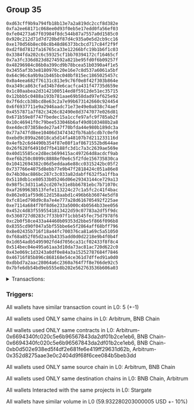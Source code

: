 ## Group 35

```0xf70e36b6873588dfb3859d7a69a290f05fa943cf
0xd63cff9b9a794fb18b13e7a2a819dc2ccf8d382e
0xfa2ee68171c068ee0d93f0eb5e17edd0fa56ef03
0xfe04273a67f03984f8dc544b87a7557a0d1585c0
0x920c212d71d7d720bdf87d4c935a0e5d2cb9cc16
0xe170d56b8ec08c8b48d86373bcbcd717c84f2f9f
0xd2f8d7812fa16765ca33e12266bfc19b1b6f1c03
0x3384fda202c6c59325cf1bb70394172cf16465cf
0x7a3fc336d823d8274592a821be95fd0f6b09257f
0x48296984c86b0a399cd9b78bcea51b0390a4f1e5
0x3455af3b3e8180970c20e16e7c8d537a6061a5bf
0x64c96c6a9b9a1b465bc040bf815ec1865025457c
0x0a4eea682f76131c813e9c76f0e8f42f303b864e
0xa349ca863cfad34b7de6cacfca431f47735d659e
0x1c80aabea2d3142100514ed8f5912de51ec35715
0x12bbb5c0488a193b781aae69b58dad97ef625e92
0x7f6dccb38bcd8e63c2a7e99b673142660c924454
0x6f6937711e9a2946aadc71e73e49e0a838c74aef
0x4557871a7f82c3426c82490e8d3747077e026d81
0x671b59e8f747fbedec15a1ccfe97afc9f785ab2f
0x10c46941f0c79bee533046b6af49d0103488b2a8
0xe4dec073858ede27a47f70bfda44e980b189dc3a
0x77a747fd8ee10406d3474342fb76ab5cdb7c0ef0
0xebd9c899a26018ca5d14fa48107b7d211233116d
0x4efb2c6d4490b354f87e08f1af8671552bd644ae
0x26f628f64910d7fb4188fc3d1c7a3c2639ae569e
0x40d15585ce2d8ecb699415ac497264d8acdcf9ab
0xef6b250c0899c8888ef0e6c5f2fde156735830ca
0x10412694382c06d5eddaa6e88cc0315242bc05f2
0x737766e4075d8ebb77e9b47f2818424c051a86e8
0x74b30ac886bc287c3c033a82dabff632f5a1ffba
0x5110db1ce80533b05246d06e29343144ce729a13
0x98f5c3d311a62cd207e31e8bb6781ebc7b71070c
0xaf2699638513fefe113224c27c1a5fc2c41f4bac
0x862e01af59d612d158aabd1c496b6b36074e5df8
0xfc81ed798d9c8a7e4e777a28d616705492f225ae
0xe7114a684f70f8d6e233a5000c4b0564b33ee056
0x452c4d83f5595541813422d59c07783a2df5f9dc
0x5360727d0283c7f33b97f1cbb545fec75d7978f6
0xc2b0f58ce433a44460b09353d2bbe5f866f096b8
0x8355cd90f047a5bf55bbe6e5f2864aff68bff796
0x8e02435b716f18a44fc700376ca81a69c5a51050
0xf68a852f05d2aa3b4335add0d0d2218e9b4f0b4f
0x1d654adb5495902fd4d7056ca31cf02433f8f8c4
0x514bec04e495a61aa3d10da73ac81ac720d622c0
0x43e069c1d3243a0df0e84a3a15252787684f7846
0x46716f85b896c868168e54ce361d7dffed91a0d0
0xdbbd7a2aac28064a6c2360a764f7f8e766de92c5
0x7bfe6db54bd9eb555e8b202e562763536b606a03
```
<details>
<summary>Transactions:</summary>

Hashes: 

Wallet: 0xf70e36b6873588dfb3859d7a69a290f05fa943cf

       Hash: 0xe14022059c090dfaed2bc7d5c6f8f9cbf2c42e5a8941eb8a16e28383425abaad
         - source chain: Arbitrum
         - destination chain: BNB Chain
         - project: Stargate
         - contract: 0x6694340fc020c5e6b96567843da2df01b2ce1eb6
       Hash: 0x4a94f2c45e76449e7e0b5d7e3a768a72fc6af0d007c347e5fdebb11e16d1dc05
         - source chain: BNB Chain
         - destination chain: Arbitrum
         - project: Stargate
         - contract: 0x6694340fc020c5e6b96567843da2df01b2ce1eb6
         - value USD: 19.998259003
       Hash: 0xd30717718da51cede1502a31196ec1c8ff2bd77d2a73da444c002029bfa8084f
         - source chain: BNB Chain
         - destination chain: Arbitrum
         - project: Stargate
         - contract: 0xb0d502e938ed5f4df2e681fe6e419ff29631d62b
       Hash: 0xc4f89be1047cb8eccf0af0a652e5b4dcba2c5547e374874fd8ffebbf2b8a6a9e
         - source chain: Arbitrum
         - destination chain: BNB Chain
         - project: Stargate
         - contract: 0x352d8275aae3e0c2404d9f68f6cee084b5beb3dd
         - value USD: 19.981653463
       Hash: 0x727af0921e8a35d0d5e495f3bb1b7ccd2db2076c9f1c0ef0e3f8243eb10162af
         - source chain: BNB Chain
         - destination chain: Arbitrum
         - project: Stargate
         - contract: 0x6694340fc020c5e6b96567843da2df01b2ce1eb6
         - value USD: 19.952367737
Wallet: 0xd63cff9b9a794fb18b13e7a2a819dc2ccf8d382e

       Hash:0x139fb7e6be925ae041e65360765868e0cad0bca940594db983ab47bf027f1f9d
         - source chain: Arbitrum
         - destination chain: BNB Chain
         - project: Stargate
         - contract: 0x6694340fc020c5e6b96567843da2df01b2ce1eb6
       Hash:0x3fe347db337c6eb5b5633c799bc16457a77b6cffd8a2c3b5694c317764b28641
         - source chain: BNB Chain
         - destination chain: Arbitrum
         - project: Stargate
         - contract: 0x6694340fc020c5e6b96567843da2df01b2ce1eb6
         - value USD: 19.998259003
       Hash:0xf0c8225bd4da05c3d3051ee9f3dc3fe6c03423b743b7e6c0ae6938f944307e32
         - source chain: BNB Chain
         - destination chain: Arbitrum
         - project: Stargate
         - contract: 0xb0d502e938ed5f4df2e681fe6e419ff29631d62b
       Hash:0x830524b9721f51576240baa188b9b4dee879d8bd20616fc16cdfa64d05a32773
         - source chain: Arbitrum
         - destination chain: BNB Chain
         - project: Stargate
         - contract: 0x352d8275aae3e0c2404d9f68f6cee084b5beb3dd
         - value USD: 19.981650462
       Hash:0xc74dfc442f16e43875aba89f3febce2006f6c5852c8c14775a1c4538b60c3290
         - source chain: BNB Chain
         - destination chain: Arbitrum
         - project: Stargate
         - contract: 0x6694340fc020c5e6b96567843da2df01b2ce1eb6
         - value USD: 19.95236474
Wallet: 0xfa2ee68171c068ee0d93f0eb5e17edd0fa56ef03

       Hash:0xcece1487ad2844f66994e2d7ae47e2ed47274d33a67497e8419893924243468c
         - source chain: Arbitrum
         - destination chain: BNB Chain
         - project: Stargate
         - contract: 0x6694340fc020c5e6b96567843da2df01b2ce1eb6
       Hash:0x5c245846dc5c75624f7f517d4fd9e98b50e9bb38abad66aed16ccbbccdc34cc0
         - source chain: BNB Chain
         - destination chain: Arbitrum
         - project: Stargate
         - contract: 0x6694340fc020c5e6b96567843da2df01b2ce1eb6
         - value USD: 19.998259003
       Hash:0x63aeba336301991bbba7edc4900a9631f1956b6419abc6295bf75d2f16cd0dd5
         - source chain: BNB Chain
         - destination chain: Arbitrum
         - project: Stargate
         - contract: 0xb0d502e938ed5f4df2e681fe6e419ff29631d62b
       Hash:0x15be2af42255fd08257f83d9f0848d36547a71b66667e73ec75b740e3bcd89fd
         - source chain: Arbitrum
         - destination chain: BNB Chain
         - project: Stargate
         - contract: 0x352d8275aae3e0c2404d9f68f6cee084b5beb3dd
         - value USD: 19.981648461
       Hash:0x29f2ed8fc8072190a13a73e29ca52609729fe181a8e90a532019cdf2d7a98b83
         - source chain: BNB Chain
         - destination chain: Arbitrum
         - project: Stargate
         - contract: 0x6694340fc020c5e6b96567843da2df01b2ce1eb6
         - value USD: 19.952362742
Wallet: 0xfe04273a67f03984f8dc544b87a7557a0d1585c0

       Hash:0x783ffd9b524f3a2704a9b1f2ec9d1b2769c78b729a1798334b23905e84fe003c
         - source chain: Arbitrum
         - destination chain: BNB Chain
         - project: Stargate
         - contract: 0x6694340fc020c5e6b96567843da2df01b2ce1eb6
       Hash:0x0b62be5b73303689fe354bb0aad3e6c7ef0c76570c798e9fed41bd93d18df199
         - source chain: BNB Chain
         - destination chain: Arbitrum
         - project: Stargate
         - contract: 0x6694340fc020c5e6b96567843da2df01b2ce1eb6
         - value USD: 19.998259003
       Hash:0x1b5d4bbddf703fa368442f399fcd49e0e15d75b0238bb9f32b2735cd79e3d65a
         - source chain: BNB Chain
         - destination chain: Arbitrum
         - project: Stargate
         - contract: 0xb0d502e938ed5f4df2e681fe6e419ff29631d62b
       Hash:0xbf12b704ec0c1d8fd168ff81e69345b559181d8e810bf4a963f568d7e7e182c3
         - source chain: Arbitrum
         - destination chain: BNB Chain
         - project: Stargate
         - contract: 0x352d8275aae3e0c2404d9f68f6cee084b5beb3dd
         - value USD: 19.98164646
       Hash:0x51cf748b92e3c63038714ee360db0027ba68b6c8884eb6e1bbfea9daf314938f
         - source chain: BNB Chain
         - destination chain: Arbitrum
         - project: Stargate
         - contract: 0x6694340fc020c5e6b96567843da2df01b2ce1eb6
         - value USD: 19.952356749
Wallet: 0x920c212d71d7d720bdf87d4c935a0e5d2cb9cc16

       Hash:0xdd11a9050abe0fca7c4490aa0c64b254629c55fa5d6a00c7312da770589b2ea1
         - source chain: Arbitrum
         - destination chain: BNB Chain
         - project: Stargate
         - contract: 0x6694340fc020c5e6b96567843da2df01b2ce1eb6
       Hash:0x98bb885b2ad5d110d33c0b49cf46f3b97a512caad894e8f9def9d70e9fb56c99
         - source chain: BNB Chain
         - destination chain: Arbitrum
         - project: Stargate
         - contract: 0x6694340fc020c5e6b96567843da2df01b2ce1eb6
         - value USD: 19.998259003
       Hash:0xc8aa985fb5e593fc52b41f15112008bc63c0e36dfe96ede1653b0693aa78fd62
         - source chain: BNB Chain
         - destination chain: Arbitrum
         - project: Stargate
         - contract: 0xb0d502e938ed5f4df2e681fe6e419ff29631d62b
       Hash:0xf4074686b0d30d604f6d712c305626d038a472bfe4704087ff4690c5e6cd85f8
         - source chain: Arbitrum
         - destination chain: BNB Chain
         - project: Stargate
         - contract: 0x352d8275aae3e0c2404d9f68f6cee084b5beb3dd
         - value USD: 19.981644459
       Hash:0xe46523e4a74da25d418054bfb27dda29b78a0814658138308b107c6704b4c89d
         - source chain: BNB Chain
         - destination chain: Arbitrum
         - project: Stargate
         - contract: 0x6694340fc020c5e6b96567843da2df01b2ce1eb6
         - value USD: 19.952353752
Wallet: 0xe170d56b8ec08c8b48d86373bcbcd717c84f2f9f

       Hash:0xb06460280a820301f18ae8864f1f970dc88d10b8c957b80349ab44c42fbcd8d8
         - source chain: Arbitrum
         - destination chain: BNB Chain
         - project: Stargate
         - contract: 0x6694340fc020c5e6b96567843da2df01b2ce1eb6
       Hash:0xe2a9dcd2e73355a86f8f92e0d9c3c04575cc112886e92e7e37a501961c952305
         - source chain: BNB Chain
         - destination chain: Arbitrum
         - project: Stargate
         - contract: 0x6694340fc020c5e6b96567843da2df01b2ce1eb6
         - value USD: 19.998259003
       Hash:0x4eb492158de92460e6894983d95139702da0e5a6753fbec123ba4847e0d322e6
         - source chain: BNB Chain
         - destination chain: Arbitrum
         - project: Stargate
         - contract: 0xb0d502e938ed5f4df2e681fe6e419ff29631d62b
       Hash:0x982ea01924ff37b76fc75a56f91ebc93853b6517138e35634d94a1976d5e9609
         - source chain: Arbitrum
         - destination chain: BNB Chain
         - project: Stargate
         - contract: 0x352d8275aae3e0c2404d9f68f6cee084b5beb3dd
         - value USD: 19.981642459
       Hash:0x737403fa2d50502c4ca782f2afddb839ab81b5d5318ea6f4e1cd9581c98221bc
         - source chain: BNB Chain
         - destination chain: Arbitrum
         - project: Stargate
         - contract: 0x6694340fc020c5e6b96567843da2df01b2ce1eb6
         - value USD: 19.952350755
Wallet: 0xd2f8d7812fa16765ca33e12266bfc19b1b6f1c03

       Hash:0x58c747dc672f4833def1f9d58e57c8697bc007fcedb8f3ae63c3b6f1f1ba77e6
         - source chain: Arbitrum
         - destination chain: BNB Chain
         - project: Stargate
         - contract: 0x6694340fc020c5e6b96567843da2df01b2ce1eb6
       Hash:0xa0bc3f6e04a5953223d98877ab9c677084934f984c742e371bfd508b57cd3671
         - source chain: BNB Chain
         - destination chain: Arbitrum
         - project: Stargate
         - contract: 0x6694340fc020c5e6b96567843da2df01b2ce1eb6
         - value USD: 19.998259003
       Hash:0xf62209f27c419ed5d3446669bfe1f3cd9ff494f3d9172d8800690f35aab8b6a9
         - source chain: BNB Chain
         - destination chain: Arbitrum
         - project: Stargate
         - contract: 0xb0d502e938ed5f4df2e681fe6e419ff29631d62b
       Hash:0x08e71273bbe101f87815ef5d96b0cb36623e6eae5f000923be7942ebbdf4e067
         - source chain: Arbitrum
         - destination chain: BNB Chain
         - project: Stargate
         - contract: 0x352d8275aae3e0c2404d9f68f6cee084b5beb3dd
         - value USD: 19.981640458
       Hash:0x561cd08b70f4cbe5d7bf55351c61532fb595c1cdbae17deec431bcf219703c7d
         - source chain: BNB Chain
         - destination chain: Arbitrum
         - project: Stargate
         - contract: 0x6694340fc020c5e6b96567843da2df01b2ce1eb6
         - value USD: 19.952348757
Wallet: 0x3384fda202c6c59325cf1bb70394172cf16465cf

       Hash:0xcc210e50287948173227f07d69da13bf957f3f16fba9011b5d9463af78c02ad7
         - source chain: Arbitrum
         - destination chain: BNB Chain
         - project: Stargate
         - contract: 0x6694340fc020c5e6b96567843da2df01b2ce1eb6
       Hash:0xa32ebef6e6b7c550d897a76cff10c9b38fb4c4e98e4be16878f5da6eb0dc2c4a
         - source chain: BNB Chain
         - destination chain: Arbitrum
         - project: Stargate
         - contract: 0x6694340fc020c5e6b96567843da2df01b2ce1eb6
         - value USD: 19.998259003
       Hash:0xcd4f7705ffba3ac9f391fee9179196f9c679049154b2d3e3385bada457053c8d
         - source chain: BNB Chain
         - destination chain: Arbitrum
         - project: Stargate
         - contract: 0xb0d502e938ed5f4df2e681fe6e419ff29631d62b
       Hash:0x215fc439cb9495beb01589b760be0cc5dbfd1738aa1e19e8956633164a34e2bb
         - source chain: Arbitrum
         - destination chain: BNB Chain
         - project: Stargate
         - contract: 0x352d8275aae3e0c2404d9f68f6cee084b5beb3dd
         - value USD: 19.981637457
       Hash:0x93d547e0883a93587b0f070d9fa53ee9513e9bbc3efb429c037e06c7c7aa5a84
         - source chain: BNB Chain
         - destination chain: Arbitrum
         - project: Stargate
         - contract: 0x6694340fc020c5e6b96567843da2df01b2ce1eb6
         - value USD: 19.952345761
Wallet: 0x7a3fc336d823d8274592a821be95fd0f6b09257f

       Hash:0xc60bf732487f0e98e73118163cc12a776ac8bfd84646b5444fe6618e9a0fe8e7
         - source chain: Arbitrum
         - destination chain: BNB Chain
         - project: Stargate
         - contract: 0x6694340fc020c5e6b96567843da2df01b2ce1eb6
       Hash:0x0f93c2a530c09254ed5690af086b6cc1ab13d56ac9ff53a462385923c9b2b26e
         - source chain: BNB Chain
         - destination chain: Arbitrum
         - project: Stargate
         - contract: 0x6694340fc020c5e6b96567843da2df01b2ce1eb6
         - value USD: 19.998259003
       Hash:0x3685f846afb89aa0e774b08ad5b48134b71fa7b5d3ddc0863108caead4454277
         - source chain: BNB Chain
         - destination chain: Arbitrum
         - project: Stargate
         - contract: 0xb0d502e938ed5f4df2e681fe6e419ff29631d62b
       Hash:0x1894359128e43dc12c3baba0cf3eed04fce3f643e72ef8312bf9f186e6c63adf
         - source chain: Arbitrum
         - destination chain: BNB Chain
         - project: Stargate
         - contract: 0x352d8275aae3e0c2404d9f68f6cee084b5beb3dd
         - value USD: 19.981635456
       Hash:0x100781da70a2dbebe3e86c21c73f939ed6ea321507b23ffa237e401e4706789d
         - source chain: BNB Chain
         - destination chain: Arbitrum
         - project: Stargate
         - contract: 0x6694340fc020c5e6b96567843da2df01b2ce1eb6
         - value USD: 19.952343763
Wallet: 0x48296984c86b0a399cd9b78bcea51b0390a4f1e5

       Hash:0xb9462f4fbd26be779a55f18d714590ddceb1cef9882127b55ca6985209c6588e
         - source chain: Arbitrum
         - destination chain: BNB Chain
         - project: Stargate
         - contract: 0x6694340fc020c5e6b96567843da2df01b2ce1eb6
       Hash:0xff345619cf087fdd341d480c60c6817d5591138841751744dbded072496c8dda
         - source chain: BNB Chain
         - destination chain: Arbitrum
         - project: Stargate
         - contract: 0x6694340fc020c5e6b96567843da2df01b2ce1eb6
         - value USD: 19.998259003
       Hash:0x832358ff0e17bb04e7cc06aa2f13d035be6e9c614d4eb1351ce06ae2c175bf06
         - source chain: BNB Chain
         - destination chain: Arbitrum
         - project: Stargate
         - contract: 0xb0d502e938ed5f4df2e681fe6e419ff29631d62b
       Hash:0xd18eb282dd5367feefacb2bbed5e558dcf3caeb09db1c3938734d9e19327b710
         - source chain: Arbitrum
         - destination chain: BNB Chain
         - project: Stargate
         - contract: 0x352d8275aae3e0c2404d9f68f6cee084b5beb3dd
         - value USD: 19.981633455
       Hash:0xc586638c95da3c80229c514664399fb8945080d0457b645c440bff5bd046ad33
         - source chain: BNB Chain
         - destination chain: Arbitrum
         - project: Stargate
         - contract: 0x6694340fc020c5e6b96567843da2df01b2ce1eb6
         - value USD: 19.952341765
Wallet: 0x3455af3b3e8180970c20e16e7c8d537a6061a5bf

       Hash:0x8ac9e4134e135bdfb31ecda8c76e7268cc22f1ad55464d5704026be0e840a579
         - source chain: Arbitrum
         - destination chain: BNB Chain
         - project: Stargate
         - contract: 0x6694340fc020c5e6b96567843da2df01b2ce1eb6
       Hash:0x90db497a30daf6adf97aa50825e6aaa72091a55e2ad65799050fb1bc6137816a
         - source chain: BNB Chain
         - destination chain: Arbitrum
         - project: Stargate
         - contract: 0x6694340fc020c5e6b96567843da2df01b2ce1eb6
         - value USD: 19.998259003
       Hash:0xb1be0fd55b190014ba14e11f1a8e80239989a372f7197023705bbba3ee6e5ea2
         - source chain: BNB Chain
         - destination chain: Arbitrum
         - project: Stargate
         - contract: 0xb0d502e938ed5f4df2e681fe6e419ff29631d62b
       Hash:0x3f38bc79809ed403da60099f43585fdced316ae56cf29fed74d6436e47316a86
         - source chain: Arbitrum
         - destination chain: BNB Chain
         - project: Stargate
         - contract: 0x352d8275aae3e0c2404d9f68f6cee084b5beb3dd
         - value USD: 19.981631454
       Hash:0x482ba91121e03c379f31ff4a39fc9235a214e6a28de10a4cdafdb72754658f96
         - source chain: BNB Chain
         - destination chain: Arbitrum
         - project: Stargate
         - contract: 0x6694340fc020c5e6b96567843da2df01b2ce1eb6
         - value USD: 19.952339767
Wallet: 0x64c96c6a9b9a1b465bc040bf815ec1865025457c

       Hash:0x3612418152ca34bea7f17410d9d7960347ada4072fb83b1cb3ee0c9b642194b9
         - source chain: Arbitrum
         - destination chain: BNB Chain
         - project: Stargate
         - contract: 0x6694340fc020c5e6b96567843da2df01b2ce1eb6
       Hash:0x3caaff92a88f5eaa48dda1fd71015a1c6d077b83b447f8a3522844c298d2b447
         - source chain: BNB Chain
         - destination chain: Arbitrum
         - project: Stargate
         - contract: 0x6694340fc020c5e6b96567843da2df01b2ce1eb6
         - value USD: 19.998259003
       Hash:0x80b3baa25e353820d1b10cd84b42689b1b5e4c2fc4b1bf9c9736a597657f3bb6
         - source chain: BNB Chain
         - destination chain: Arbitrum
         - project: Stargate
         - contract: 0xb0d502e938ed5f4df2e681fe6e419ff29631d62b
       Hash:0xafcd0b4752688eeeaeab3353e720784aeb387ae5bcc1d980ff0fb230ccf490ae
         - source chain: Arbitrum
         - destination chain: BNB Chain
         - project: Stargate
         - contract: 0x352d8275aae3e0c2404d9f68f6cee084b5beb3dd
         - value USD: 19.981616449
       Hash:0x7422c96338b5a9761a58ce8989e92f3fc061283fc6cefbba5b2878d9a3dc7c15
         - source chain: BNB Chain
         - destination chain: Arbitrum
         - project: Stargate
         - contract: 0x6694340fc020c5e6b96567843da2df01b2ce1eb6
         - value USD: 19.952323785
Wallet: 0x0a4eea682f76131c813e9c76f0e8f42f303b864e

       Hash:0xa19f582429590295877da5bdfca9e2c7c5f7710d63d051b86da47f2a07284ab0
         - source chain: Arbitrum
         - destination chain: BNB Chain
         - project: Stargate
         - contract: 0x6694340fc020c5e6b96567843da2df01b2ce1eb6
       Hash:0xe47b1067ab2ab6e82f15ceb2d076eed892a03adfd88584c6b357fb59bff8d83a
         - source chain: BNB Chain
         - destination chain: Arbitrum
         - project: Stargate
         - contract: 0x6694340fc020c5e6b96567843da2df01b2ce1eb6
         - value USD: 19.998259003
       Hash:0x9847e51a45c86c04312ead7c787652e696593531c3118a7b52a8c104fa8ea01c
         - source chain: BNB Chain
         - destination chain: Arbitrum
         - project: Stargate
         - contract: 0xb0d502e938ed5f4df2e681fe6e419ff29631d62b
       Hash:0xaf2f7c40a1b050ee59cf38349091d8155e56e000e28e8d2924b655e2af52d724
         - source chain: Arbitrum
         - destination chain: BNB Chain
         - project: Stargate
         - contract: 0x352d8275aae3e0c2404d9f68f6cee084b5beb3dd
         - value USD: 20.000241641
       Hash:0xa46e646ea85ed5119e6a7046d86374eb4341116111963a6d4dd30925748682a6
         - source chain: BNB Chain
         - destination chain: Arbitrum
         - project: Stargate
         - contract: 0x6694340fc020c5e6b96567843da2df01b2ce1eb6
         - value USD: 19.942313682
Wallet: 0xa349ca863cfad34b7de6cacfca431f47735d659e

       Hash:0x832b18b0e1ca591c335c03ffa10a96dfe186275261cef753034971e6ba7cbea2
         - source chain: Arbitrum
         - destination chain: BNB Chain
         - project: Stargate
         - contract: 0x6694340fc020c5e6b96567843da2df01b2ce1eb6
       Hash:0x8fa1e399aed87220e096bc6e76aa59686bfeb658ecc44a5b57c3360aba9e765b
         - source chain: BNB Chain
         - destination chain: Arbitrum
         - project: Stargate
         - contract: 0x6694340fc020c5e6b96567843da2df01b2ce1eb6
         - value USD: 19.998259003
       Hash:0xa27ae7baea5c546489a2d95f094709a311b78feaf820d3283e91e4cf3b7bc251
         - source chain: BNB Chain
         - destination chain: Arbitrum
         - project: Stargate
         - contract: 0xb0d502e938ed5f4df2e681fe6e419ff29631d62b
       Hash:0x5912e29c030e8e0391ce4735c0b10fd5df3c3fb944201a0fbcd33fb4af14b56e
         - source chain: Arbitrum
         - destination chain: BNB Chain
         - project: Stargate
         - contract: 0x352d8275aae3e0c2404d9f68f6cee084b5beb3dd
         - value USD: 20.000241641
       Hash:0x9c92aacbadb98d4bdc1794a55228dbde23f2bbae905e8d2fe2fcd42e981940ef
         - source chain: BNB Chain
         - destination chain: Arbitrum
         - project: Stargate
         - contract: 0x6694340fc020c5e6b96567843da2df01b2ce1eb6
         - value USD: 19.942313682
Wallet: 0x1c80aabea2d3142100514ed8f5912de51ec35715

       Hash:0x9e7f8c95deb4124d3c93f078e96537d29c698b893747e741ec0e49b3ac59ddec
         - source chain: Arbitrum
         - destination chain: BNB Chain
         - project: Stargate
         - contract: 0x6694340fc020c5e6b96567843da2df01b2ce1eb6
       Hash:0xc37b12790b52a2a84b61f2cfd73ed007d1d64d30caebae8858e010d092018905
         - source chain: BNB Chain
         - destination chain: Arbitrum
         - project: Stargate
         - contract: 0x6694340fc020c5e6b96567843da2df01b2ce1eb6
         - value USD: 19.998259003
       Hash:0xbcdc626bc1a4b48ac5b26f952a5a0b5ebbf943cc8323ee5fb08114a5ca398b93
         - source chain: BNB Chain
         - destination chain: Arbitrum
         - project: Stargate
         - contract: 0xb0d502e938ed5f4df2e681fe6e419ff29631d62b
       Hash:0x3737236c0b275ca4a71834e7d8c66516f263f2de6f3a087dfcc21fb2149cc3c4
         - source chain: Arbitrum
         - destination chain: BNB Chain
         - project: Stargate
         - contract: 0x352d8275aae3e0c2404d9f68f6cee084b5beb3dd
         - value USD: 20.000241641
       Hash:0xbfb37b49cd1b140a57910f1cca3dc129d746fbca825b7e9be5fb42612d4e28a2
         - source chain: BNB Chain
         - destination chain: Arbitrum
         - project: Stargate
         - contract: 0x6694340fc020c5e6b96567843da2df01b2ce1eb6
         - value USD: 19.942313682
Wallet: 0x12bbb5c0488a193b781aae69b58dad97ef625e92

       Hash:0x34a15e90afec96f920ccdcee905b49b7a0e09db641192cdc7c2a6219dc30b6b2
         - source chain: Arbitrum
         - destination chain: BNB Chain
         - project: Stargate
         - contract: 0x6694340fc020c5e6b96567843da2df01b2ce1eb6
       Hash:0xe75d7ed344a0549e4da9e122e306aa0e3fa152ef22adac9c0e1e48cdf5a01a5c
         - source chain: BNB Chain
         - destination chain: Arbitrum
         - project: Stargate
         - contract: 0x6694340fc020c5e6b96567843da2df01b2ce1eb6
         - value USD: 19.998259003
       Hash:0x6da53c374a2bce89973d4aa62969ab902bda65ba4d6e6824353ce25034f7975f
         - source chain: BNB Chain
         - destination chain: Arbitrum
         - project: Stargate
         - contract: 0xb0d502e938ed5f4df2e681fe6e419ff29631d62b
       Hash:0x8a808a0d49fe8b2910343f4161e8e39cbf51c03ce246e224cc3a74e0734915a6
         - source chain: Arbitrum
         - destination chain: BNB Chain
         - project: Stargate
         - contract: 0x352d8275aae3e0c2404d9f68f6cee084b5beb3dd
         - value USD: 20.000241641
       Hash:0x395acfa66fdd26abc0c63a5dd5941cf2a5cb603006d4b8aea383fdfc554f6563
         - source chain: BNB Chain
         - destination chain: Arbitrum
         - project: Stargate
         - contract: 0x6694340fc020c5e6b96567843da2df01b2ce1eb6
         - value USD: 19.942313682
Wallet: 0x7f6dccb38bcd8e63c2a7e99b673142660c924454

       Hash:0xf7f83a8a5b64155aa48d4d8c9d471d69bbec4c65e999979742284981870ee97e
         - source chain: Arbitrum
         - destination chain: BNB Chain
         - project: Stargate
         - contract: 0x6694340fc020c5e6b96567843da2df01b2ce1eb6
       Hash:0x1c1749ffa849b5f8d5b40c63cec07def515fe66e8c506cc91ea9821cfd5c0d64
         - source chain: BNB Chain
         - destination chain: Arbitrum
         - project: Stargate
         - contract: 0x6694340fc020c5e6b96567843da2df01b2ce1eb6
         - value USD: 19.998259003
       Hash:0xe6b6ce32f03b218f8aa7f958d001909da38017508c44a68565708b3c6c60d8bf
         - source chain: BNB Chain
         - destination chain: Arbitrum
         - project: Stargate
         - contract: 0xb0d502e938ed5f4df2e681fe6e419ff29631d62b
       Hash:0x4b42c02ae4d1e1de8e4882d56615899d8709cd4079f7782b383fc8aeaa73d25c
         - source chain: Arbitrum
         - destination chain: BNB Chain
         - project: Stargate
         - contract: 0x352d8275aae3e0c2404d9f68f6cee084b5beb3dd
         - value USD: 20.000241641
       Hash:0xe976464c48363c78a3ff81127ab69b80e0fb8c18eb932c06d1fe3400b6432908
         - source chain: BNB Chain
         - destination chain: Arbitrum
         - project: Stargate
         - contract: 0x6694340fc020c5e6b96567843da2df01b2ce1eb6
         - value USD: 19.942313682
Wallet: 0x6f6937711e9a2946aadc71e73e49e0a838c74aef

       Hash:0xe69144c479c94ebfe707490cf637945e1ede59f528323010e22552333d11a4ce
         - source chain: Arbitrum
         - destination chain: BNB Chain
         - project: Stargate
         - contract: 0x6694340fc020c5e6b96567843da2df01b2ce1eb6
       Hash:0x50af68970c6658a64511c426487845b3ac0ee5b5ba096c54e539b89ab33ed62d
         - source chain: BNB Chain
         - destination chain: Arbitrum
         - project: Stargate
         - contract: 0x6694340fc020c5e6b96567843da2df01b2ce1eb6
         - value USD: 19.998259003
       Hash:0x6a28c4ce8946ca13fa1769ab4e3d8541e61b4197641d864360131a6b687a45f1
         - source chain: BNB Chain
         - destination chain: Arbitrum
         - project: Stargate
         - contract: 0xb0d502e938ed5f4df2e681fe6e419ff29631d62b
       Hash:0x7fd862bcd835fa6338f9a3c9c6369a2337ce5532e100fb6ad1242d2257e70609
         - source chain: Arbitrum
         - destination chain: BNB Chain
         - project: Stargate
         - contract: 0x352d8275aae3e0c2404d9f68f6cee084b5beb3dd
         - value USD: 20.000241641
       Hash:0xc1f651e0382fabf150263eeb6cabc13b0a665097c6b9efcbf2b91a1052b01354
         - source chain: BNB Chain
         - destination chain: Arbitrum
         - project: Stargate
         - contract: 0x6694340fc020c5e6b96567843da2df01b2ce1eb6
         - value USD: 19.942313682
Wallet: 0x4557871a7f82c3426c82490e8d3747077e026d81

       Hash:0x415d3d87b020bbdb68d16f76afc26e59352bd05ed2f22ce7caad092505c2b9e5
         - source chain: Arbitrum
         - destination chain: BNB Chain
         - project: Stargate
         - contract: 0x6694340fc020c5e6b96567843da2df01b2ce1eb6
       Hash:0x7a986d187162f292593d6323b7425662ff41bc9b9ed38b1078e42d766838bace
         - source chain: BNB Chain
         - destination chain: Arbitrum
         - project: Stargate
         - contract: 0x6694340fc020c5e6b96567843da2df01b2ce1eb6
         - value USD: 19.998259003
       Hash:0x08f63dffb18dab8a638dbe45fa6c6f58d498ded614b2e7c32916040b1e889211
         - source chain: BNB Chain
         - destination chain: Arbitrum
         - project: Stargate
         - contract: 0xb0d502e938ed5f4df2e681fe6e419ff29631d62b
       Hash:0x0f322029f9428d46e975f1f3881fbcb934f75b2ea04903e1648e9bd0b5d9f599
         - source chain: Arbitrum
         - destination chain: BNB Chain
         - project: Stargate
         - contract: 0x352d8275aae3e0c2404d9f68f6cee084b5beb3dd
         - value USD: 20.000241641
       Hash:0x1553f265d079ec59ec8e440ec241ea0ae345b1e3df267e5499062ba5787fa5d9
         - source chain: BNB Chain
         - destination chain: Arbitrum
         - project: Stargate
         - contract: 0x6694340fc020c5e6b96567843da2df01b2ce1eb6
         - value USD: 19.942313682
Wallet: 0x671b59e8f747fbedec15a1ccfe97afc9f785ab2f

       Hash:0x2ad1c68d321dd157e0f995bcfb7ff461f73a42080ab75311a4efac6cd3e48dca
         - source chain: Arbitrum
         - destination chain: BNB Chain
         - project: Stargate
         - contract: 0x6694340fc020c5e6b96567843da2df01b2ce1eb6
       Hash:0x9221ece709078db8d16c91ee2e6a2af97ea640299140eb2318e4a1b75ab49613
         - source chain: BNB Chain
         - destination chain: Arbitrum
         - project: Stargate
         - contract: 0x6694340fc020c5e6b96567843da2df01b2ce1eb6
         - value USD: 19.998259003
       Hash:0x5440763eddfeee64574e72d59a7db075c3227a3532429f8b5634ed482d7a695b
         - source chain: BNB Chain
         - destination chain: Arbitrum
         - project: Stargate
         - contract: 0xb0d502e938ed5f4df2e681fe6e419ff29631d62b
       Hash:0xcafdd5d9cf8ee2a75fc13f5da2c77c90d9f283698ff056a0781156f34f36b1b8
         - source chain: Arbitrum
         - destination chain: BNB Chain
         - project: Stargate
         - contract: 0x352d8275aae3e0c2404d9f68f6cee084b5beb3dd
         - value USD: 20.000241641
       Hash:0x73cc5bc7c8a3965ed7d0351cde51c17b0d8dbbe40faf3ffbe206cf120123ff11
         - source chain: BNB Chain
         - destination chain: Arbitrum
         - project: Stargate
         - contract: 0x6694340fc020c5e6b96567843da2df01b2ce1eb6
         - value USD: 19.942313682
Wallet: 0x10c46941f0c79bee533046b6af49d0103488b2a8

       Hash:0x2462321d9b8bbd479b25210c4bce91f719f67d356b0684cf801a72e193125def
         - source chain: Arbitrum
         - destination chain: BNB Chain
         - project: Stargate
         - contract: 0x6694340fc020c5e6b96567843da2df01b2ce1eb6
       Hash:0x941e3f3467dada96fcc6b357e1f6148932da4f30bfe8572803cea6d352206b1b
         - source chain: BNB Chain
         - destination chain: Arbitrum
         - project: Stargate
         - contract: 0x6694340fc020c5e6b96567843da2df01b2ce1eb6
         - value USD: 19.998259003
       Hash:0xfc6263adf82e674c659fa6fe2ef0fce32295a22016dffb618786cd7d30f5b192
         - source chain: BNB Chain
         - destination chain: Arbitrum
         - project: Stargate
         - contract: 0xb0d502e938ed5f4df2e681fe6e419ff29631d62b
       Hash:0xd356b5b7811762db9b78cffacb2414f5da291510ef9778c3bd8c4f30256e7d92
         - source chain: Arbitrum
         - destination chain: BNB Chain
         - project: Stargate
         - contract: 0x352d8275aae3e0c2404d9f68f6cee084b5beb3dd
         - value USD: 20.000241641
       Hash:0xc972f0c4fb4b48b820e9ea79c04b1c5f4c026b4aceba7b69dac3e92a3a4c08bb
         - source chain: BNB Chain
         - destination chain: Arbitrum
         - project: Stargate
         - contract: 0x6694340fc020c5e6b96567843da2df01b2ce1eb6
         - value USD: 19.942313682
Wallet: 0xe4dec073858ede27a47f70bfda44e980b189dc3a

       Hash:0x27c71fb6e48d56232c96dc0cf5ef3cb99ea0bbf6077e1909d1cb49c33e50e3f5
         - source chain: Arbitrum
         - destination chain: BNB Chain
         - project: Stargate
         - contract: 0x6694340fc020c5e6b96567843da2df01b2ce1eb6
       Hash:0x7ac50654f8720cfe8cba20bb03a6a954c513fff275a46688fe8fe0a777cde3b5
         - source chain: BNB Chain
         - destination chain: Arbitrum
         - project: Stargate
         - contract: 0x6694340fc020c5e6b96567843da2df01b2ce1eb6
         - value USD: 19.998259003
       Hash:0x11670ccd990df65b2cd038e68fe87a0e97922fcf7300800977d7a05bf1ec5b47
         - source chain: BNB Chain
         - destination chain: Arbitrum
         - project: Stargate
         - contract: 0xb0d502e938ed5f4df2e681fe6e419ff29631d62b
       Hash:0x6fa2cb3ace7a00adfee6a9f4d27f95159e3c2ff2b8638dc4d5a18038d85c9943
         - source chain: Arbitrum
         - destination chain: BNB Chain
         - project: Stargate
         - contract: 0x352d8275aae3e0c2404d9f68f6cee084b5beb3dd
         - value USD: 20.000241641
       Hash:0xd558b2849fcd18b88e8eb2cebf80d0427abbd023cc5da2d3cd8b979ca4dece68
         - source chain: BNB Chain
         - destination chain: Arbitrum
         - project: Stargate
         - contract: 0x6694340fc020c5e6b96567843da2df01b2ce1eb6
         - value USD: 19.942313682
Wallet: 0x77a747fd8ee10406d3474342fb76ab5cdb7c0ef0

       Hash:0x433ecbf0f1d168f59c0d0e0eb0b24bec29d09cf89bab31b81d4f95df0c444b05
         - source chain: Arbitrum
         - destination chain: BNB Chain
         - project: Stargate
         - contract: 0x6694340fc020c5e6b96567843da2df01b2ce1eb6
       Hash:0x6bcdb2fbb21eb5a82242a9a3d8ce7d95b9a2759a4d1f759f5188a42e56170807
         - source chain: BNB Chain
         - destination chain: Arbitrum
         - project: Stargate
         - contract: 0x6694340fc020c5e6b96567843da2df01b2ce1eb6
         - value USD: 19.998259003
       Hash:0x458fe3a9fa70b87d704c1bacb6288783f3840e0bf04e8a54249ee95680101923
         - source chain: BNB Chain
         - destination chain: Arbitrum
         - project: Stargate
         - contract: 0xb0d502e938ed5f4df2e681fe6e419ff29631d62b
       Hash:0x1d1e6ee8a942c5de6876184bf320847540003077a06d9c392846fe0f7d7d0fd2
         - source chain: Arbitrum
         - destination chain: BNB Chain
         - project: Stargate
         - contract: 0x352d8275aae3e0c2404d9f68f6cee084b5beb3dd
         - value USD: 20.000241641
       Hash:0x94ce3c3f40595a22b11531731e2c6293918315481a68d638e8f81e261b469f71
         - source chain: BNB Chain
         - destination chain: Arbitrum
         - project: Stargate
         - contract: 0x6694340fc020c5e6b96567843da2df01b2ce1eb6
         - value USD: 19.942313682
Wallet: 0xebd9c899a26018ca5d14fa48107b7d211233116d

       Hash:0x240c551f5b141f86004e065b0f428d3eb545836e27f76ae537ecf1fcd5df66f9
         - source chain: Arbitrum
         - destination chain: BNB Chain
         - project: Stargate
         - contract: 0x6694340fc020c5e6b96567843da2df01b2ce1eb6
       Hash:0xc3e0a95ffac8985390e1956f91487b7e6456f823ce527f236372909aacd4c8b1
         - source chain: BNB Chain
         - destination chain: Arbitrum
         - project: Stargate
         - contract: 0x6694340fc020c5e6b96567843da2df01b2ce1eb6
         - value USD: 19.998259003
       Hash:0x07d3f0bbc6348a1c7382af442f20128e5f6c352f1b8f6c08ffc64c00827cd864
         - source chain: BNB Chain
         - destination chain: Arbitrum
         - project: Stargate
         - contract: 0xb0d502e938ed5f4df2e681fe6e419ff29631d62b
       Hash:0x64cf053ec2c547713958238ae6a50e6a21cb24bd38152d80a82ff63952fbe303
         - source chain: Arbitrum
         - destination chain: BNB Chain
         - project: Stargate
         - contract: 0x352d8275aae3e0c2404d9f68f6cee084b5beb3dd
         - value USD: 20.000241641
       Hash:0x0556cb6db82f6fe01d3fd3586f4ec0122f4c67e220efdffd5501536ac6114ff6
         - source chain: BNB Chain
         - destination chain: Arbitrum
         - project: Stargate
         - contract: 0x6694340fc020c5e6b96567843da2df01b2ce1eb6
         - value USD: 19.942313682
Wallet: 0x4efb2c6d4490b354f87e08f1af8671552bd644ae

       Hash:0xd337c9df43b889e8445d91a9f54db9c94438392f5e8a2d312bd7e2c1b169d848
         - source chain: Arbitrum
         - destination chain: BNB Chain
         - project: Stargate
         - contract: 0x6694340fc020c5e6b96567843da2df01b2ce1eb6
       Hash:0x7982a0679550aa70f676c2911dad5ac220280507de54ef741b78644db221cece
         - source chain: BNB Chain
         - destination chain: Arbitrum
         - project: Stargate
         - contract: 0x6694340fc020c5e6b96567843da2df01b2ce1eb6
         - value USD: 19.998259003
       Hash:0x7020be4f41692c9cc284bec890d04571de371e81db0d2b14adeec9bbf2138f3a
         - source chain: BNB Chain
         - destination chain: Arbitrum
         - project: Stargate
         - contract: 0xb0d502e938ed5f4df2e681fe6e419ff29631d62b
       Hash:0x9936afcad84fff6c1de078c157a9b76fb7ad257d56dc392747b10db388452090
         - source chain: Arbitrum
         - destination chain: BNB Chain
         - project: Stargate
         - contract: 0x352d8275aae3e0c2404d9f68f6cee084b5beb3dd
         - value USD: 20.000241641
       Hash:0x07170a200ae8e3561440794e34b5a1ed3ac28ba6c2d18a47046e0d090d9fbb89
         - source chain: BNB Chain
         - destination chain: Arbitrum
         - project: Stargate
         - contract: 0x6694340fc020c5e6b96567843da2df01b2ce1eb6
         - value USD: 19.942313682
Wallet: 0x26f628f64910d7fb4188fc3d1c7a3c2639ae569e

       Hash:0x2915d3f43e17cdb872328b7e011ef44e543054d3ca56e58943d366bbb791cd50
         - source chain: Arbitrum
         - destination chain: BNB Chain
         - project: Stargate
         - contract: 0x6694340fc020c5e6b96567843da2df01b2ce1eb6
       Hash:0x3501936d3a6111836f050a77a273b83b70bbc9d5f84537725f55855368f1ab93
         - source chain: BNB Chain
         - destination chain: Arbitrum
         - project: Stargate
         - contract: 0x6694340fc020c5e6b96567843da2df01b2ce1eb6
         - value USD: 19.998259003
       Hash:0xb35de249ce0f11cdd8ebebd2f0f539003e381e12771c21f045d84c5f93a670e9
         - source chain: BNB Chain
         - destination chain: Arbitrum
         - project: Stargate
         - contract: 0xb0d502e938ed5f4df2e681fe6e419ff29631d62b
       Hash:0xaf3d26f6fef03a7ac2906c4e79cd2fba3a47c95faf9e3360a520250a8a5feb04
         - source chain: Arbitrum
         - destination chain: BNB Chain
         - project: Stargate
         - contract: 0x352d8275aae3e0c2404d9f68f6cee084b5beb3dd
         - value USD: 20.000241641
       Hash:0xe375d7dce92c3d0908a40266894ca78a604cd0db5f8585374b6cde6524196ebd
         - source chain: BNB Chain
         - destination chain: Arbitrum
         - project: Stargate
         - contract: 0x6694340fc020c5e6b96567843da2df01b2ce1eb6
         - value USD: 19.942313682
Wallet: 0x40d15585ce2d8ecb699415ac497264d8acdcf9ab

       Hash:0x6d858a10cc53cb432d6d192fca528520e94adf8528619a89b87ea53eec48bf18
         - source chain: Arbitrum
         - destination chain: BNB Chain
         - project: Stargate
         - contract: 0x6694340fc020c5e6b96567843da2df01b2ce1eb6
       Hash:0x147a54e60514066b4aa45fd1c1bae7ddfdb1ba71e1c342785b32de5604e67425
         - source chain: BNB Chain
         - destination chain: Arbitrum
         - project: Stargate
         - contract: 0x6694340fc020c5e6b96567843da2df01b2ce1eb6
         - value USD: 19.998259003
       Hash:0xb896b66a0203221206b1f0900b96a6df15f908002179dc94153713a63a4f6d27
         - source chain: BNB Chain
         - destination chain: Arbitrum
         - project: Stargate
         - contract: 0xb0d502e938ed5f4df2e681fe6e419ff29631d62b
       Hash:0x8ba067884e64936952e1901f0fd44b9847b200a42cc2d2dd894c71609a618e4d
         - source chain: Arbitrum
         - destination chain: BNB Chain
         - project: Stargate
         - contract: 0x352d8275aae3e0c2404d9f68f6cee084b5beb3dd
         - value USD: 20.000241641
       Hash:0xd13f4a1043dd794d68375441badf9b65f373a7be0da97ee213084919d2b50b40
         - source chain: BNB Chain
         - destination chain: Arbitrum
         - project: Stargate
         - contract: 0x6694340fc020c5e6b96567843da2df01b2ce1eb6
         - value USD: 19.942313682
Wallet: 0xef6b250c0899c8888ef0e6c5f2fde156735830ca

       Hash:0x5c446da499776156618070edacc66c36e63f710334ff57dff99d5b16a44c9fc6
         - source chain: Arbitrum
         - destination chain: BNB Chain
         - project: Stargate
         - contract: 0x6694340fc020c5e6b96567843da2df01b2ce1eb6
       Hash:0x6ac40faea5a4c6f3a80bfa308072aa0a6b6953125e427bb0e1bc0d1fa2b318c5
         - source chain: BNB Chain
         - destination chain: Arbitrum
         - project: Stargate
         - contract: 0x6694340fc020c5e6b96567843da2df01b2ce1eb6
         - value USD: 19.998259003
       Hash:0x515b66b41baa096fe9824c601625f5c9df948dadf6af610fed260d530ce50a31
         - source chain: BNB Chain
         - destination chain: Arbitrum
         - project: Stargate
         - contract: 0xb0d502e938ed5f4df2e681fe6e419ff29631d62b
       Hash:0x6a879f8b904444ddf65fa36285cdd0d70f717ad575c996e647d7220f423e5bd0
         - source chain: Arbitrum
         - destination chain: BNB Chain
         - project: Stargate
         - contract: 0x352d8275aae3e0c2404d9f68f6cee084b5beb3dd
         - value USD: 20.000241641
       Hash:0x8a8f762d37930f12e4e5258851950f228e459df119935ba3932e56f9beb671c1
         - source chain: BNB Chain
         - destination chain: Arbitrum
         - project: Stargate
         - contract: 0x6694340fc020c5e6b96567843da2df01b2ce1eb6
         - value USD: 19.942313682
Wallet: 0x10412694382c06d5eddaa6e88cc0315242bc05f2

       Hash:0x0362b6d0c9136e36e8f46c4c9b77bac181c34a72ca36d0425c32cd4cd0e5492f
         - source chain: Arbitrum
         - destination chain: BNB Chain
         - project: Stargate
         - contract: 0x6694340fc020c5e6b96567843da2df01b2ce1eb6
       Hash:0xeeda51abf87bab5cd8f4d1615011c37aec5557bad0995c1f2612609a3877ac8d
         - source chain: BNB Chain
         - destination chain: Arbitrum
         - project: Stargate
         - contract: 0x6694340fc020c5e6b96567843da2df01b2ce1eb6
         - value USD: 19.998259003
       Hash:0x34986786843899fa286de34d43ba3e02e2816934697b99c92282eb35b3354463
         - source chain: BNB Chain
         - destination chain: Arbitrum
         - project: Stargate
         - contract: 0xb0d502e938ed5f4df2e681fe6e419ff29631d62b
       Hash:0xf0106eb63e41d8c29f7ec467fb3be7ce3a12ee45ec9a227fb3acdb730f4f96b7
         - source chain: Arbitrum
         - destination chain: BNB Chain
         - project: Stargate
         - contract: 0x352d8275aae3e0c2404d9f68f6cee084b5beb3dd
         - value USD: 20.000241641
       Hash:0xad0b2dec43fddc2e68a51e99065c71142e5a2b9df4e24d61d2ddba1f3c146fbe
         - source chain: BNB Chain
         - destination chain: Arbitrum
         - project: Stargate
         - contract: 0x6694340fc020c5e6b96567843da2df01b2ce1eb6
         - value USD: 19.942313682
Wallet: 0x737766e4075d8ebb77e9b47f2818424c051a86e8

       Hash:0x7d5fb7cefbfff9fb41c797e623559eeb186f500965d6a06a034aba0786d8da02
         - source chain: Arbitrum
         - destination chain: BNB Chain
         - project: Stargate
         - contract: 0x6694340fc020c5e6b96567843da2df01b2ce1eb6
       Hash:0x02e63f347bbcd7720620a418fe439f4bbce741e9895a99590123ee9fca55144b
         - source chain: BNB Chain
         - destination chain: Arbitrum
         - project: Stargate
         - contract: 0x6694340fc020c5e6b96567843da2df01b2ce1eb6
         - value USD: 19.998259003
       Hash:0x2c3f1ceeb9c54ab98842ae4d88801b4b14cb24f291a0ad71d64dea1a7f2962c5
         - source chain: BNB Chain
         - destination chain: Arbitrum
         - project: Stargate
         - contract: 0xb0d502e938ed5f4df2e681fe6e419ff29631d62b
       Hash:0xeab7579f9847122a5c6f75d6c1cd0657f47c7300caf35fd8562fd2b6d89c08f2
         - source chain: Arbitrum
         - destination chain: BNB Chain
         - project: Stargate
         - contract: 0x352d8275aae3e0c2404d9f68f6cee084b5beb3dd
         - value USD: 20.000241641
       Hash:0xd324fc12beb0a72fdfe372c1e14e8973a443648000068b8fe3faf3da88f69011
         - source chain: BNB Chain
         - destination chain: Arbitrum
         - project: Stargate
         - contract: 0x6694340fc020c5e6b96567843da2df01b2ce1eb6
         - value USD: 19.942313682
Wallet: 0x74b30ac886bc287c3c033a82dabff632f5a1ffba

       Hash:0x727875c9375a5f2e3e9183e98a89788ae5f80b61b3d004cbb3b9f9af63bed327
         - source chain: Arbitrum
         - destination chain: BNB Chain
         - project: Stargate
         - contract: 0x6694340fc020c5e6b96567843da2df01b2ce1eb6
       Hash:0xa030bb248934e45b519274686975ad5f5c036a48acc447547578ee49ed2826d4
         - source chain: BNB Chain
         - destination chain: Arbitrum
         - project: Stargate
         - contract: 0x6694340fc020c5e6b96567843da2df01b2ce1eb6
         - value USD: 19.998259003
       Hash:0xdb2522702d1838f51759f9e92d7eb1a4c9ba433b5ad28a45d189d16fdc51b14d
         - source chain: BNB Chain
         - destination chain: Arbitrum
         - project: Stargate
         - contract: 0xb0d502e938ed5f4df2e681fe6e419ff29631d62b
       Hash:0x7797ab22eea58e119ec68882255376b914ecdcbf88d7511f1b9108152db6bf22
         - source chain: Arbitrum
         - destination chain: BNB Chain
         - project: Stargate
         - contract: 0x352d8275aae3e0c2404d9f68f6cee084b5beb3dd
         - value USD: 20.000241641
       Hash:0x06edc1b3a0abe4a052e437130f9411149d283ef54fa38c2a85da13c7b76bcfcf
         - source chain: BNB Chain
         - destination chain: Arbitrum
         - project: Stargate
         - contract: 0x6694340fc020c5e6b96567843da2df01b2ce1eb6
         - value USD: 19.942313682
Wallet: 0x5110db1ce80533b05246d06e29343144ce729a13

       Hash:0xb1e04fa6287d9f70dbd05ebe90d3fa1e215cf85a591ca7aa5bc7c4876ebb0cc0
         - source chain: Arbitrum
         - destination chain: BNB Chain
         - project: Stargate
         - contract: 0x6694340fc020c5e6b96567843da2df01b2ce1eb6
       Hash:0xa3d7cc3ace9f1aa3a34c84772252b545476edc716305b32067eec14c6ecef237
         - source chain: BNB Chain
         - destination chain: Arbitrum
         - project: Stargate
         - contract: 0x6694340fc020c5e6b96567843da2df01b2ce1eb6
         - value USD: 19.998259003
       Hash:0x3e427accf4bf7b207e1dae5e2cc7f742aaf4806f2b51bc68276964079c826d2a
         - source chain: BNB Chain
         - destination chain: Arbitrum
         - project: Stargate
         - contract: 0xb0d502e938ed5f4df2e681fe6e419ff29631d62b
       Hash:0xa0d6f8f66b8d639afc213a373b69829dd4aa837ed35a663ee72ae0fc14ab1c3c
         - source chain: Arbitrum
         - destination chain: BNB Chain
         - project: Stargate
         - contract: 0x352d8275aae3e0c2404d9f68f6cee084b5beb3dd
         - value USD: 20.000241641
       Hash:0x0c6aa752580f02e72a69c1f363d187b1c34bebacc58e6fadfc42519eecb1ea59
         - source chain: BNB Chain
         - destination chain: Arbitrum
         - project: Stargate
         - contract: 0x6694340fc020c5e6b96567843da2df01b2ce1eb6
         - value USD: 19.942313682
Wallet: 0x98f5c3d311a62cd207e31e8bb6781ebc7b71070c

       Hash:0xd8d7912374abf248a05bbad7929257f10cb9a0f14d74f76065910bc3b0f8a462
         - source chain: Arbitrum
         - destination chain: BNB Chain
         - project: Stargate
         - contract: 0x6694340fc020c5e6b96567843da2df01b2ce1eb6
       Hash:0x0502cc936f36c151d65a7a9694798f4da8ab7b405e61ce19c9ad35fe6e117927
         - source chain: BNB Chain
         - destination chain: Arbitrum
         - project: Stargate
         - contract: 0x6694340fc020c5e6b96567843da2df01b2ce1eb6
         - value USD: 19.998259003
       Hash:0x5a16c22d5d4fa275785c9b4e368c8dbfcc12d128af42ef2ded7ce6b4ff19fb1e
         - source chain: BNB Chain
         - destination chain: Arbitrum
         - project: Stargate
         - contract: 0xb0d502e938ed5f4df2e681fe6e419ff29631d62b
       Hash:0xd53fb6d5d2a950fcaa35d21afb96c5d24c5ead19f5826b9fffd9e6bd2681d814
         - source chain: Arbitrum
         - destination chain: BNB Chain
         - project: Stargate
         - contract: 0x352d8275aae3e0c2404d9f68f6cee084b5beb3dd
         - value USD: 20.000241641
       Hash:0x5532db906cf9577e3a3edf2e30f9146e0c0cc5139185aa9a61446044978c0aea
         - source chain: BNB Chain
         - destination chain: Arbitrum
         - project: Stargate
         - contract: 0x6694340fc020c5e6b96567843da2df01b2ce1eb6
         - value USD: 19.942313682
Wallet: 0xaf2699638513fefe113224c27c1a5fc2c41f4bac

       Hash:0x7c741e4269af77a360ef1dc2f94e7eb24e234e85231498371dea29877f03e7de
         - source chain: Arbitrum
         - destination chain: BNB Chain
         - project: Stargate
         - contract: 0x6694340fc020c5e6b96567843da2df01b2ce1eb6
       Hash:0xd2087aa69d1d839c8186ac7a4ab8329deee72e3c9bd1f0ddad304a9422d2ee53
         - source chain: BNB Chain
         - destination chain: Arbitrum
         - project: Stargate
         - contract: 0x6694340fc020c5e6b96567843da2df01b2ce1eb6
         - value USD: 19.998259003
       Hash:0x7a159872dd393d48d5a07508fca9bbbc8b80658479bf63b42163b1c08632d95a
         - source chain: BNB Chain
         - destination chain: Arbitrum
         - project: Stargate
         - contract: 0xb0d502e938ed5f4df2e681fe6e419ff29631d62b
       Hash:0x81fcc2dd4daae6e621a0c1bcaa547d15abcaac7871bd49ae7db2fd77a33adfe5
         - source chain: Arbitrum
         - destination chain: BNB Chain
         - project: Stargate
         - contract: 0x352d8275aae3e0c2404d9f68f6cee084b5beb3dd
         - value USD: 20.000241641
       Hash:0x947994f5c7d61c6cdea80e1c04242d7a887def69506fc5451d160e0770b14678
         - source chain: BNB Chain
         - destination chain: Arbitrum
         - project: Stargate
         - contract: 0x6694340fc020c5e6b96567843da2df01b2ce1eb6
         - value USD: 19.942313682
Wallet: 0x862e01af59d612d158aabd1c496b6b36074e5df8

       Hash:0x7429a4504942545b7d296eae0a965e861b5c24714499e8546be23a59dc6ec9ee
         - source chain: Arbitrum
         - destination chain: BNB Chain
         - project: Stargate
         - contract: 0x6694340fc020c5e6b96567843da2df01b2ce1eb6
       Hash:0x801141e90c9291c8d4ffb7d441fb9a6b747cf7e0c30adf3bc4035cda14ec2b8e
         - source chain: BNB Chain
         - destination chain: Arbitrum
         - project: Stargate
         - contract: 0x6694340fc020c5e6b96567843da2df01b2ce1eb6
         - value USD: 19.998259003
       Hash:0x5354f54a89a557a202de121c09f632e9c5b4bef41f55e22c90f2ab347154a491
         - source chain: BNB Chain
         - destination chain: Arbitrum
         - project: Stargate
         - contract: 0xb0d502e938ed5f4df2e681fe6e419ff29631d62b
       Hash:0x7d55309c061ca568333e5a99b416dbb8b1d1aa7eaf9c430aa94672e5b7b438dd
         - source chain: Arbitrum
         - destination chain: BNB Chain
         - project: Stargate
         - contract: 0x352d8275aae3e0c2404d9f68f6cee084b5beb3dd
         - value USD: 20.000241641
       Hash:0x765b95d88375510bb59cc347af2a5ef54927ca760b882f9f96957b8f8f56f58c
         - source chain: BNB Chain
         - destination chain: Arbitrum
         - project: Stargate
         - contract: 0x6694340fc020c5e6b96567843da2df01b2ce1eb6
         - value USD: 19.942313682
Wallet: 0xfc81ed798d9c8a7e4e777a28d616705492f225ae

       Hash:0x364e9fd76d2ced9f8368b0ec9ad5fe339aca6191c9d0c0b2859449390b8dc441
         - source chain: Arbitrum
         - destination chain: BNB Chain
         - project: Stargate
         - contract: 0x6694340fc020c5e6b96567843da2df01b2ce1eb6
       Hash:0x84e81103893e4c0f21cbea5cdfabf8af40129a770958435c619adc50499dd6af
         - source chain: BNB Chain
         - destination chain: Arbitrum
         - project: Stargate
         - contract: 0x6694340fc020c5e6b96567843da2df01b2ce1eb6
         - value USD: 19.998259003
       Hash:0xdd8f96dec98105a2f2c68944286a750505ce08e1ffbaef51745855fbd2b1a444
         - source chain: BNB Chain
         - destination chain: Arbitrum
         - project: Stargate
         - contract: 0xb0d502e938ed5f4df2e681fe6e419ff29631d62b
       Hash:0x77fd92bc8dc90929d780cdb8b912b61c6e2107245c2e7f83fdcd511b5168e2d9
         - source chain: Arbitrum
         - destination chain: BNB Chain
         - project: Stargate
         - contract: 0x352d8275aae3e0c2404d9f68f6cee084b5beb3dd
         - value USD: 20.000241641
       Hash:0x68fdb3f3edb2bacf2bad0368ac39221157fe3e8a02bee14e7641059697fec3e7
         - source chain: BNB Chain
         - destination chain: Arbitrum
         - project: Stargate
         - contract: 0x6694340fc020c5e6b96567843da2df01b2ce1eb6
         - value USD: 19.942313682
Wallet: 0xe7114a684f70f8d6e233a5000c4b0564b33ee056

       Hash:0x79a57998a8f85d4a58fa178884bed81a289a0c47bbce02a09c672a91a0380b5f
         - source chain: Arbitrum
         - destination chain: BNB Chain
         - project: Stargate
         - contract: 0x6694340fc020c5e6b96567843da2df01b2ce1eb6
       Hash:0xfd82cddf0de81f7d02c6d7596ac2b220bd3b62e169f37b9469e91525475757f4
         - source chain: BNB Chain
         - destination chain: Arbitrum
         - project: Stargate
         - contract: 0x6694340fc020c5e6b96567843da2df01b2ce1eb6
         - value USD: 19.998259003
       Hash:0x56f43b07190186bf31f1876202ade899b66e23d5713dd83f86c056112bee9016
         - source chain: BNB Chain
         - destination chain: Arbitrum
         - project: Stargate
         - contract: 0xb0d502e938ed5f4df2e681fe6e419ff29631d62b
       Hash:0x7f1d0c718ae23c29b921fe0313c2c6ab4870652beefbcf50f3c11dcaa318ca51
         - source chain: Arbitrum
         - destination chain: BNB Chain
         - project: Stargate
         - contract: 0x352d8275aae3e0c2404d9f68f6cee084b5beb3dd
         - value USD: 20.000241641
       Hash:0xb9b166b3ee151e5c340dda8bd78b189aa77c2b3f3321b2a75e2aac4eae4c05bc
         - source chain: BNB Chain
         - destination chain: Arbitrum
         - project: Stargate
         - contract: 0x6694340fc020c5e6b96567843da2df01b2ce1eb6
         - value USD: 19.942313682
Wallet: 0x452c4d83f5595541813422d59c07783a2df5f9dc

       Hash:0x7dd2ee05c77d0efbc17f308e526703cdc48cb146db302b0871ea35dab645f4a5
         - source chain: Arbitrum
         - destination chain: BNB Chain
         - project: Stargate
         - contract: 0x6694340fc020c5e6b96567843da2df01b2ce1eb6
       Hash:0x6038d2ac1cf25897573d1f7fe636577c1dfde5fb377dfca07551084f549ebd05
         - source chain: BNB Chain
         - destination chain: Arbitrum
         - project: Stargate
         - contract: 0x6694340fc020c5e6b96567843da2df01b2ce1eb6
         - value USD: 19.998259003
       Hash:0x6c5735c9f7b7c3287591238fbcb24660f1f2c4fc13750b417827ec69dd9b3841
         - source chain: BNB Chain
         - destination chain: Arbitrum
         - project: Stargate
         - contract: 0xb0d502e938ed5f4df2e681fe6e419ff29631d62b
       Hash:0xeacac4b88c91d389545081f09b60c889c31eb410379d7892d610801ecaa6894a
         - source chain: Arbitrum
         - destination chain: BNB Chain
         - project: Stargate
         - contract: 0x352d8275aae3e0c2404d9f68f6cee084b5beb3dd
         - value USD: 20.000241641
       Hash:0x9d4d99906e60f0e3d7acf021e363f697ce36505d258efc4acbc23c15ae7bcf85
         - source chain: BNB Chain
         - destination chain: Arbitrum
         - project: Stargate
         - contract: 0x6694340fc020c5e6b96567843da2df01b2ce1eb6
         - value USD: 19.942313682
Wallet: 0x5360727d0283c7f33b97f1cbb545fec75d7978f6

       Hash:0xa48f62d8c053304518234806fa00d3d576a54b798204e8ffaf65bcb7371f7362
         - source chain: Arbitrum
         - destination chain: BNB Chain
         - project: Stargate
         - contract: 0x6694340fc020c5e6b96567843da2df01b2ce1eb6
       Hash:0x7e7b9642227812f4d942ffb0de1483ecce58dd25540b4094d114cc86522e80a8
         - source chain: BNB Chain
         - destination chain: Arbitrum
         - project: Stargate
         - contract: 0x6694340fc020c5e6b96567843da2df01b2ce1eb6
         - value USD: 19.998259003
       Hash:0xdb63f0e07b0d3f72d05770d49829fc023412233aa02ab5474677adbd9efa015a
         - source chain: BNB Chain
         - destination chain: Arbitrum
         - project: Stargate
         - contract: 0xb0d502e938ed5f4df2e681fe6e419ff29631d62b
       Hash:0x3eaf4f821275943f105e916547437f3b12eef8bf6bdbafd53a91c99af828e9ef
         - source chain: Arbitrum
         - destination chain: BNB Chain
         - project: Stargate
         - contract: 0x352d8275aae3e0c2404d9f68f6cee084b5beb3dd
         - value USD: 20.000241641
       Hash:0x1bbac1bba031f6f5d3ec3c1d6a2a63be9ca69ee5622d565b0d547d80fe8d130e
         - source chain: BNB Chain
         - destination chain: Arbitrum
         - project: Stargate
         - contract: 0x6694340fc020c5e6b96567843da2df01b2ce1eb6
         - value USD: 19.942313682
Wallet: 0xc2b0f58ce433a44460b09353d2bbe5f866f096b8

       Hash:0xde4adaeb46585732ce152f1bba6335d815c6be2b4b7d8e56524e21d36617cd24
         - source chain: Arbitrum
         - destination chain: BNB Chain
         - project: Stargate
         - contract: 0x6694340fc020c5e6b96567843da2df01b2ce1eb6
       Hash:0xae50cb3a771c9b29bff459df9abab1b591d91485d03840af0cae1ee81eac851a
         - source chain: BNB Chain
         - destination chain: Arbitrum
         - project: Stargate
         - contract: 0x6694340fc020c5e6b96567843da2df01b2ce1eb6
         - value USD: 19.998259003
       Hash:0xeaf2a849b4bad080716abc6d09384c655dc4c58bbb0b6a3f183c53524c0948cc
         - source chain: BNB Chain
         - destination chain: Arbitrum
         - project: Stargate
         - contract: 0xb0d502e938ed5f4df2e681fe6e419ff29631d62b
       Hash:0x23de4d4586cb2f69fe96e6d575b45b1968ad7af3e9b658145fa292faed9ad1dd
         - source chain: Arbitrum
         - destination chain: BNB Chain
         - project: Stargate
         - contract: 0x352d8275aae3e0c2404d9f68f6cee084b5beb3dd
         - value USD: 20.000241641
       Hash:0xf6f1541dec30f1eed66766b788d24c9710e1c3d2c314ae26e5af3d8f43363733
         - source chain: BNB Chain
         - destination chain: Arbitrum
         - project: Stargate
         - contract: 0x6694340fc020c5e6b96567843da2df01b2ce1eb6
         - value USD: 19.942313682
Wallet: 0x8355cd90f047a5bf55bbe6e5f2864aff68bff796

       Hash:0x720af3aac6e90112312cc18c56c82c2cac95e44e0a202a71d112cc2cf0b458cb
         - source chain: Arbitrum
         - destination chain: BNB Chain
         - project: Stargate
         - contract: 0x6694340fc020c5e6b96567843da2df01b2ce1eb6
       Hash:0xb744449e44f240229521984fc006fa6b3607a4d6bdefacef737de203556f3d60
         - source chain: BNB Chain
         - destination chain: Arbitrum
         - project: Stargate
         - contract: 0x6694340fc020c5e6b96567843da2df01b2ce1eb6
         - value USD: 19.998259003
       Hash:0x12bd164532adbfe37c525cdffc1ab372666da51e9b1c008d9733c9dc32518e00
         - source chain: BNB Chain
         - destination chain: Arbitrum
         - project: Stargate
         - contract: 0xb0d502e938ed5f4df2e681fe6e419ff29631d62b
       Hash:0x87af98838a13420b7cd1378e7b48d633db7f14c3971c389970e3f62dddf4f054
         - source chain: Arbitrum
         - destination chain: BNB Chain
         - project: Stargate
         - contract: 0x352d8275aae3e0c2404d9f68f6cee084b5beb3dd
         - value USD: 20.000241641
       Hash:0x6bf11e97acd51b75c247cbd5432100a79e5660f135265559134c8633a4c9e060
         - source chain: BNB Chain
         - destination chain: Arbitrum
         - project: Stargate
         - contract: 0x6694340fc020c5e6b96567843da2df01b2ce1eb6
         - value USD: 19.942313682
Wallet: 0x8e02435b716f18a44fc700376ca81a69c5a51050

       Hash:0x93385df63c1032e51f9daa807e2efa04b2a3f14433c5c39f8193ba1bb17ed18c
         - source chain: Arbitrum
         - destination chain: BNB Chain
         - project: Stargate
         - contract: 0x6694340fc020c5e6b96567843da2df01b2ce1eb6
       Hash:0x0971b94ee4f92e8bd1b6b8d3cdf54ee7f8764e1e29753796c495c15fc14f5d79
         - source chain: BNB Chain
         - destination chain: Arbitrum
         - project: Stargate
         - contract: 0x6694340fc020c5e6b96567843da2df01b2ce1eb6
         - value USD: 19.998259003
       Hash:0x50837785e63c952d6f50df94c57e1c5a8be34017b13e84b36e416b1a1abd7db9
         - source chain: BNB Chain
         - destination chain: Arbitrum
         - project: Stargate
         - contract: 0xb0d502e938ed5f4df2e681fe6e419ff29631d62b
       Hash:0x74e71d40e15aaccebcdb2c9698c2d60f0f93820bc2c65910986d5b23979ea9d0
         - source chain: Arbitrum
         - destination chain: BNB Chain
         - project: Stargate
         - contract: 0x352d8275aae3e0c2404d9f68f6cee084b5beb3dd
         - value USD: 20.000241641
       Hash:0xdac6a3b6a739198f4946e5a1a1cf0c8b13587f3e4b6dbcc1a6230c53f1926896
         - source chain: BNB Chain
         - destination chain: Arbitrum
         - project: Stargate
         - contract: 0x6694340fc020c5e6b96567843da2df01b2ce1eb6
         - value USD: 19.942313682
Wallet: 0xf68a852f05d2aa3b4335add0d0d2218e9b4f0b4f

       Hash:0x892aaec6608c51e2e65b1b6d8e4b2188e0649199258e55a04b447eab586b24b8
         - source chain: Arbitrum
         - destination chain: BNB Chain
         - project: Stargate
         - contract: 0x6694340fc020c5e6b96567843da2df01b2ce1eb6
       Hash:0x39cee7f0c51d5af6d1cfe14747f3169ea43c2371e517f30dff007e88bc88ffd1
         - source chain: BNB Chain
         - destination chain: Arbitrum
         - project: Stargate
         - contract: 0x6694340fc020c5e6b96567843da2df01b2ce1eb6
         - value USD: 19.998259003
       Hash:0x53e702fb34476514c31ced3def8e46569a457aa326ac043f08bbd4c8a8db1cb4
         - source chain: BNB Chain
         - destination chain: Arbitrum
         - project: Stargate
         - contract: 0xb0d502e938ed5f4df2e681fe6e419ff29631d62b
       Hash:0xf1d49856ee5b2ce334b5c7b90667124ca5c2f92bb339623a0bb49c946f9739a5
         - source chain: Arbitrum
         - destination chain: BNB Chain
         - project: Stargate
         - contract: 0x352d8275aae3e0c2404d9f68f6cee084b5beb3dd
         - value USD: 20.000241641
       Hash:0xdc649b9a837296894b6adcdff505710bda6367cdaebe74400c5a2cb74745ed05
         - source chain: BNB Chain
         - destination chain: Arbitrum
         - project: Stargate
         - contract: 0x6694340fc020c5e6b96567843da2df01b2ce1eb6
         - value USD: 19.942313682
Wallet: 0x1d654adb5495902fd4d7056ca31cf02433f8f8c4

       Hash:0xdf920caf296fce75763232f316b818404366d4aa670c73422a6f42dba78b7b10
         - source chain: Arbitrum
         - destination chain: BNB Chain
         - project: Stargate
         - contract: 0x6694340fc020c5e6b96567843da2df01b2ce1eb6
       Hash:0xa48e3b43ec19cfb88b8b30c10879138811ba175dad06d94c5866b8436107e787
         - source chain: BNB Chain
         - destination chain: Arbitrum
         - project: Stargate
         - contract: 0x6694340fc020c5e6b96567843da2df01b2ce1eb6
         - value USD: 19.998259003
       Hash:0x4c168e5a2e8fa40f91189c9caebfba956a978e2beeeb0198ea4f631ba6deb02a
         - source chain: BNB Chain
         - destination chain: Arbitrum
         - project: Stargate
         - contract: 0xb0d502e938ed5f4df2e681fe6e419ff29631d62b
       Hash:0x8ea5887d8965ce3411a6dab6397ffcbaf583b0c8db8e8cde2d411eef67fdfbe7
         - source chain: Arbitrum
         - destination chain: BNB Chain
         - project: Stargate
         - contract: 0x352d8275aae3e0c2404d9f68f6cee084b5beb3dd
         - value USD: 20.000241641
       Hash:0x8d041bdc3d13de9d3175a0e1b327bbeaadc3331e199621633b38214eec965892
         - source chain: BNB Chain
         - destination chain: Arbitrum
         - project: Stargate
         - contract: 0x6694340fc020c5e6b96567843da2df01b2ce1eb6
         - value USD: 19.942313682
Wallet: 0x514bec04e495a61aa3d10da73ac81ac720d622c0

       Hash:0x1b22129c50b26ff9929caacd67df1dc44d8f07555a49157084b688be384c8763
         - source chain: Arbitrum
         - destination chain: BNB Chain
         - project: Stargate
         - contract: 0x6694340fc020c5e6b96567843da2df01b2ce1eb6
       Hash:0xa1d63eb4f9c57dba05c97bfac1029880996ece2ae9c3bb93deec7fd54a83a31a
         - source chain: BNB Chain
         - destination chain: Arbitrum
         - project: Stargate
         - contract: 0x6694340fc020c5e6b96567843da2df01b2ce1eb6
         - value USD: 19.998259003
       Hash:0x05f62654c17d5f4042d3f0889aca375e9b56ac247f0efd6e83013a1d59adbaaa
         - source chain: BNB Chain
         - destination chain: Arbitrum
         - project: Stargate
         - contract: 0xb0d502e938ed5f4df2e681fe6e419ff29631d62b
       Hash:0x5305d853a508eeb70c0cf1f05b06c038f3034ae7063a6592c5e53295e13c5be2
         - source chain: Arbitrum
         - destination chain: BNB Chain
         - project: Stargate
         - contract: 0x352d8275aae3e0c2404d9f68f6cee084b5beb3dd
         - value USD: 20.000241641
       Hash:0x6a35ad26cd96ca6ddb1b9222db0649a079095bb21a442c3875e9270b9179139e
         - source chain: BNB Chain
         - destination chain: Arbitrum
         - project: Stargate
         - contract: 0x6694340fc020c5e6b96567843da2df01b2ce1eb6
         - value USD: 19.942313682
Wallet: 0x43e069c1d3243a0df0e84a3a15252787684f7846

       Hash:0x83de6a6f5110a2e5536ce8d05a6fae3f4f8d96a7c16ddda3a8aaab8410f55e35
         - source chain: Arbitrum
         - destination chain: BNB Chain
         - project: Stargate
         - contract: 0x6694340fc020c5e6b96567843da2df01b2ce1eb6
       Hash:0x121dc8b9fbb5e27bf4d5718b2ad6676be6bf40f49ceacc21db12b3d16b766855
         - source chain: BNB Chain
         - destination chain: Arbitrum
         - project: Stargate
         - contract: 0x6694340fc020c5e6b96567843da2df01b2ce1eb6
         - value USD: 19.998259003
       Hash:0x42849c016d6d015ca2be31fe4414cdae20aca12d7847f4360aacae7e5295ce34
         - source chain: BNB Chain
         - destination chain: Arbitrum
         - project: Stargate
         - contract: 0xb0d502e938ed5f4df2e681fe6e419ff29631d62b
       Hash:0xe41cab81719a15009cc90add8006ffa8d170f1caa05028b197fba853b5b95ea6
         - source chain: Arbitrum
         - destination chain: BNB Chain
         - project: Stargate
         - contract: 0x352d8275aae3e0c2404d9f68f6cee084b5beb3dd
         - value USD: 20.000241641
       Hash:0x8ba5e618d83e65b546c56a27806490f78ab3d28794cd11e65370057ebb51a2ee
         - source chain: BNB Chain
         - destination chain: Arbitrum
         - project: Stargate
         - contract: 0x6694340fc020c5e6b96567843da2df01b2ce1eb6
         - value USD: 19.942313682
Wallet: 0x46716f85b896c868168e54ce361d7dffed91a0d0

       Hash:0x3b6da4dd3487fef6409e4c0f7232fc2839e19f0745b380a5b94efb84abf6fc63
         - source chain: Arbitrum
         - destination chain: BNB Chain
         - project: Stargate
         - contract: 0x6694340fc020c5e6b96567843da2df01b2ce1eb6
       Hash:0x3f55f62a8f508dbd92dcc91598bfa4204f4c90f5ab5442e1bc300ec2a424acc8
         - source chain: BNB Chain
         - destination chain: Arbitrum
         - project: Stargate
         - contract: 0x6694340fc020c5e6b96567843da2df01b2ce1eb6
         - value USD: 19.998259003
       Hash:0x7220d9482210c7381e33d4b918f636a95e913962a0745467e685aba614871dcc
         - source chain: BNB Chain
         - destination chain: Arbitrum
         - project: Stargate
         - contract: 0xb0d502e938ed5f4df2e681fe6e419ff29631d62b
       Hash:0xb24a1f35b26911e10182628f23b767a1ee0312d8602c0032fe40ebba31ce1db1
         - source chain: Arbitrum
         - destination chain: BNB Chain
         - project: Stargate
         - contract: 0x352d8275aae3e0c2404d9f68f6cee084b5beb3dd
         - value USD: 20.000241641
       Hash:0xdbb6e758aab1e159ad35c73e9dfe5cec6dcb3ef250698a3bae3eca43b66431ca
         - source chain: BNB Chain
         - destination chain: Arbitrum
         - project: Stargate
         - contract: 0x6694340fc020c5e6b96567843da2df01b2ce1eb6
         - value USD: 19.942313682
Wallet: 0xdbbd7a2aac28064a6c2360a764f7f8e766de92c5

       Hash:0xc91e04c32c6f3799a254e278f9f9c93c968632af2389afd2241e10c3106dfcbc
         - source chain: Arbitrum
         - destination chain: BNB Chain
         - project: Stargate
         - contract: 0x6694340fc020c5e6b96567843da2df01b2ce1eb6
       Hash:0xd48cb2080042a4e2a541ad7988c9680e00520e459d4c8dece003d4e6c928fbb6
         - source chain: BNB Chain
         - destination chain: Arbitrum
         - project: Stargate
         - contract: 0x6694340fc020c5e6b96567843da2df01b2ce1eb6
         - value USD: 19.998259003
       Hash:0x043fef82538bc131a09bff1ef51399777ad1abfb63af75ac86d1f9aa11182884
         - source chain: BNB Chain
         - destination chain: Arbitrum
         - project: Stargate
         - contract: 0xb0d502e938ed5f4df2e681fe6e419ff29631d62b
       Hash:0x4951b616cad52c92121b92c31bd51d41acc85d176c38465ddb19b1211c73b0ea
         - source chain: Arbitrum
         - destination chain: BNB Chain
         - project: Stargate
         - contract: 0x352d8275aae3e0c2404d9f68f6cee084b5beb3dd
         - value USD: 20.000241641
       Hash:0x0b125d2db815f18b4a3f7d09cfbf95715abbff72d5649a919371252e1a0276e1
         - source chain: BNB Chain
         - destination chain: Arbitrum
         - project: Stargate
         - contract: 0x6694340fc020c5e6b96567843da2df01b2ce1eb6
         - value USD: 19.942313682
Wallet: 0x7bfe6db54bd9eb555e8b202e562763536b606a03

       Hash:0x53bbd41b7a9a2cf9c20fa9bd6a79aa1d207c4457993b8ccc0d69b0fd287b5e7c
         - source chain: Arbitrum
         - destination chain: BNB Chain
         - project: Stargate
         - contract: 0x6694340fc020c5e6b96567843da2df01b2ce1eb6
       Hash:0x92dd770e520fd0eb193c1084b7d5b1a8fa1efd0308133c72a890a487ac9dfe81
         - source chain: BNB Chain
         - destination chain: Arbitrum
         - project: Stargate
         - contract: 0x6694340fc020c5e6b96567843da2df01b2ce1eb6
         - value USD: 19.998259003
       Hash:0xd1e6970668daad65a5401be682289a4448e70c0ef37cb85122f0e8ed0b7fb202
         - source chain: BNB Chain
         - destination chain: Arbitrum
         - project: Stargate
         - contract: 0xb0d502e938ed5f4df2e681fe6e419ff29631d62b
       Hash:0xc841c06f65c1a8a0b1f856a92837fd476a6c7d6b72480b30a5d044ee956b89ee
         - source chain: Arbitrum
         - destination chain: BNB Chain
         - project: Stargate
         - contract: 0x352d8275aae3e0c2404d9f68f6cee084b5beb3dd
         - value USD: 20.000241641
       Hash:0xb322147ef869e166fb780b053c02798570393d59e935e108b5eeff64093cfdda
         - source chain: BNB Chain
         - destination chain: Arbitrum
         - project: Stargate
         - contract: 0x6694340fc020c5e6b96567843da2df01b2ce1eb6
         - value USD: 19.942313682

</details>


### Triggers: 
All wallets have similar transaction count in L0: 5 (+-1)

All wallets used ONLY same chains in L0: Arbitrum, BNB Chain

All wallets used ONLY same contracts in L0: Arbitrum-0x6694340fc020c5e6b96567843da2df01b2ce1eb6, BNB Chain-0x6694340fc020c5e6b96567843da2df01b2ce1eb6, BNB Chain-0xb0d502e938ed5f4df2e681fe6e419ff29631d62b, Arbitrum-0x352d8275aae3e0c2404d9f68f6cee084b5beb3dd

All wallets used ONLY same source chain in L0: Arbitrum, BNB Chain

All wallets used ONLY same destination chains in L0: BNB Chain, Arbitrum

All wallets Interacted with the same projects in L0: Stargate

All wallets have similar volume in L0 (59.932280203000005 USD +- 10%)

